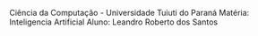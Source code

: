 Ciência da Computação - Universidade Tuiuti do Paraná
Matéria: Inteligencia Artificial
Aluno: Leandro Roberto dos Santos
